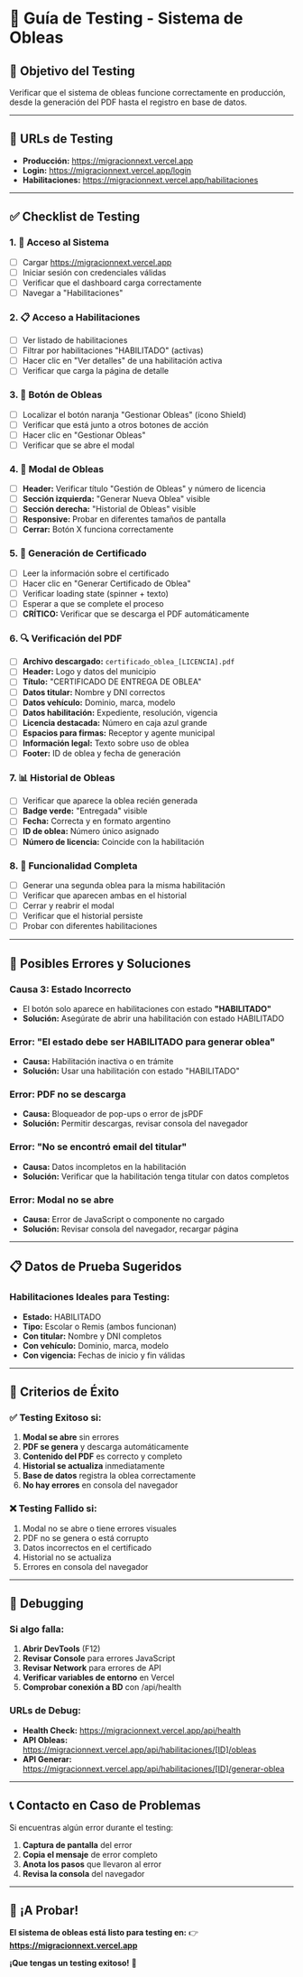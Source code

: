 # 🧪 Guía de Testing - Sistema de Obleas

## 🎯 **Objetivo del Testing**

Verificar que el sistema de obleas funcione correctamente en producción, desde la generación del PDF hasta el registro en base de datos.

---

## 🔗 **URLs de Testing**

- **Producción:** https://migracionnext.vercel.app
- **Login:** https://migracionnext.vercel.app/login
- **Habilitaciones:** https://migracionnext.vercel.app/habilitaciones

---

## ✅ **Checklist de Testing**

### **1. 🔐 Acceso al Sistema**
- [ ] Cargar https://migracionnext.vercel.app
- [ ] Iniciar sesión con credenciales válidas
- [ ] Verificar que el dashboard carga correctamente
- [ ] Navegar a "Habilitaciones"

### **2. 📋 Acceso a Habilitaciones**
- [ ] Ver listado de habilitaciones
- [ ] Filtrar por habilitaciones "HABILITADO" (activas)
- [ ] Hacer clic en "Ver detalles" de una habilitación activa
- [ ] Verificar que carga la página de detalle

### **3. 🔘 Botón de Obleas**
- [ ] Localizar el botón naranja "Gestionar Obleas" (ícono Shield)
- [ ] Verificar que está junto a otros botones de acción
- [ ] Hacer clic en "Gestionar Obleas"
- [ ] Verificar que se abre el modal

### **4. 📱 Modal de Obleas**
- [ ] **Header:** Verificar título "Gestión de Obleas" y número de licencia
- [ ] **Sección izquierda:** "Generar Nueva Oblea" visible
- [ ] **Sección derecha:** "Historial de Obleas" visible
- [ ] **Responsive:** Probar en diferentes tamaños de pantalla
- [ ] **Cerrar:** Botón X funciona correctamente

### **5. 📄 Generación de Certificado**
- [ ] Leer la información sobre el certificado
- [ ] Hacer clic en "Generar Certificado de Oblea"
- [ ] Verificar loading state (spinner + texto)
- [ ] Esperar a que se complete el proceso
- [ ] **CRÍTICO:** Verificar que se descarga el PDF automáticamente

### **6. 🔍 Verificación del PDF**
- [ ] **Archivo descargado:** `certificado_oblea_[LICENCIA].pdf`
- [ ] **Header:** Logo y datos del municipio
- [ ] **Título:** "CERTIFICADO DE ENTREGA DE OBLEA"
- [ ] **Datos titular:** Nombre y DNI correctos
- [ ] **Datos vehículo:** Dominio, marca, modelo
- [ ] **Datos habilitación:** Expediente, resolución, vigencia
- [ ] **Licencia destacada:** Número en caja azul grande
- [ ] **Espacios para firmas:** Receptor y agente municipal
- [ ] **Información legal:** Texto sobre uso de oblea
- [ ] **Footer:** ID de oblea y fecha de generación

### **7. 📊 Historial de Obleas**
- [ ] Verificar que aparece la oblea recién generada
- [ ] **Badge verde:** "Entregada" visible
- [ ] **Fecha:** Correcta y en formato argentino
- [ ] **ID de oblea:** Número único asignado
- [ ] **Número de licencia:** Coincide con la habilitación

### **8. 🔄 Funcionalidad Completa**
- [ ] Generar una segunda oblea para la misma habilitación
- [ ] Verificar que aparecen ambas en el historial
- [ ] Cerrar y reabrir el modal
- [ ] Verificar que el historial persiste
- [ ] Probar con diferentes habilitaciones

---

## 🐛 **Posibles Errores y Soluciones**

### **Causa 3: Estado Incorrecto**
- El botón solo aparece en habilitaciones con estado **"HABILITADO"**
- **Solución:** Asegúrate de abrir una habilitación con estado HABILITADO

### **Error: "El estado debe ser HABILITADO para generar oblea"**
- **Causa:** Habilitación inactiva o en trámite
- **Solución:** Usar una habilitación con estado "HABILITADO"

### **Error: PDF no se descarga**
- **Causa:** Bloqueador de pop-ups o error de jsPDF
- **Solución:** Permitir descargas, revisar consola del navegador

### **Error: "No se encontró email del titular"**
- **Causa:** Datos incompletos en la habilitación
- **Solución:** Verificar que la habilitación tenga titular con datos completos

### **Error: Modal no se abre**
- **Causa:** Error de JavaScript o componente no cargado
- **Solución:** Revisar consola del navegador, recargar página

---

## 📋 **Datos de Prueba Sugeridos**

### **Habilitaciones Ideales para Testing:**
- **Estado:** HABILITADO
- **Tipo:** Escolar o Remis (ambos funcionan)
- **Con titular:** Nombre y DNI completos
- **Con vehículo:** Dominio, marca, modelo
- **Con vigencia:** Fechas de inicio y fin válidas

---

## 🎯 **Criterios de Éxito**

### **✅ Testing Exitoso si:**
1. **Modal se abre** sin errores
2. **PDF se genera** y descarga automáticamente
3. **Contenido del PDF** es correcto y completo
4. **Historial se actualiza** inmediatamente
5. **Base de datos** registra la oblea correctamente
6. **No hay errores** en consola del navegador

### **❌ Testing Fallido si:**
1. Modal no se abre o tiene errores visuales
2. PDF no se genera o está corrupto
3. Datos incorrectos en el certificado
4. Historial no se actualiza
5. Errores en consola del navegador

---

## 🔧 **Debugging**

### **Si algo falla:**
1. **Abrir DevTools** (F12)
2. **Revisar Console** para errores JavaScript
3. **Revisar Network** para errores de API
4. **Verificar variables de entorno** en Vercel
5. **Comprobar conexión a BD** con /api/health

### **URLs de Debug:**
- **Health Check:** https://migracionnext.vercel.app/api/health
- **API Obleas:** https://migracionnext.vercel.app/api/habilitaciones/[ID]/obleas
- **API Generar:** https://migracionnext.vercel.app/api/habilitaciones/[ID]/generar-oblea

---

## 📞 **Contacto en Caso de Problemas**

Si encuentras algún error durante el testing:
1. **Captura de pantalla** del error
2. **Copia el mensaje** de error completo
3. **Anota los pasos** que llevaron al error
4. **Revisa la consola** del navegador

---

## 🚀 **¡A Probar!**

**El sistema de obleas está listo para testing en:**
👉 **https://migracionnext.vercel.app**

**¡Que tengas un testing exitoso!** 🎯
